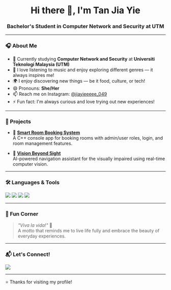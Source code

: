<h1 align="center">Hi there 👋, I'm Tan Jia Yie</h1>
<h3 align="center">Bachelor's Student in Computer Network and Security at UTM</h3>

---

### 🎧 About Me

- 🌱 Currently studying **Computer Network and Security** at **Universiti Teknologi Malaysia (UTM)**
- 🎵 I love listening to music and enjoy exploring different genres — it always inspires me!
- 🌍 I enjoy discovering new things — be it food, culture, or tech!
- 😄 Pronouns: **She/Her**
- 📫 Reach me on Instagram: [@jiayieeeee_049](https://www.instagram.com/jiayieeeee_049/)
- ⚡ Fun fact: I'm always curious and love trying out new experiences!

---

### 🚀 Projects

- 🔐 **[Smart Room Booking System](https://github.com/your-repo-link)**  
  A C++ console app for booking rooms with admin/user roles, login, and room management features.

- 🤖 **[Vision Beyond Sight](https://github.com/your-repo-link)**  
  AI-powered navigation assistant for the visually impaired using real-time computer vision.

---

### 🛠️ Languages & Tools

<p align="left">
  <img src="https://img.shields.io/badge/C++-00599C?style=for-the-badge&logo=cplusplus&logoColor=white" />
  <img src="https://img.shields.io/badge/Python-3776AB?style=for-the-badge&logo=python&logoColor=white" />
  <img src="https://img.shields.io/badge/VS%20Code-007ACC?style=for-the-badge&logo=visualstudiocode&logoColor=white" />
  <img src="https://img.shields.io/badge/GitHub-181717?style=for-the-badge&logo=github&logoColor=white" />
</p>

---

### 📌 Fun Corner

> *"Viva la vida!"* 🎨  
> A motto that reminds me to live life fully and embrace the beauty of everyday experiences.

---

### 📬 Let's Connect!

<p align="left">
  <a href="https://www.instagram.com/jiayieeeee_049/" target="_blank">
    <img src="https://img.shields.io/badge/Instagram-%23E4405F?style=for-the-badge&logo=instagram&logoColor=white" />
  </a>
</p>

---

⭐ Thanks for visiting my profile!

